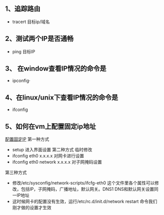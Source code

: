 ## 1、追踪路由
- tracert 目标ip/域名
## 2、测试两个IP是否通畅
- ping 目标IP
## 3、 在window查看IP情况的命令是
- ipconfig·
## 4、在linux/unix下查看IP情况的命令是
- ifconfig
## 5、如何在vm上配置固定ip地址
[配置固定IP](https://jingyan.baidu.com/article/ff42efa9d58ae4c19e2202a1.html)
第一种方式
- setup   进入界面设置
第二种方式 临时修改
- ifconfig eth0 x.x.x.x 对网卡进行设置
- ifconfig eth0 network x.x.x.x 对子网掩码设置

第三种方式
- 修改/etc/sysconfig/network-scripts/ifcfg-eth0 这个文件里各个属性可以修改，包括IP，子网掩码，广播地址，默认网关。DNS1
DNS和默认网关设置同一IP地址
- 这时候网卡的配置没有生效，运行/etc/rc.d/init.d/network restart 命令我们刚才做的设置才生效